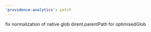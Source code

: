 ```yaml
---
'providence-analytics': patch
---
```


fix normalization of native glob dirent.parentPath for optimisedGlob
